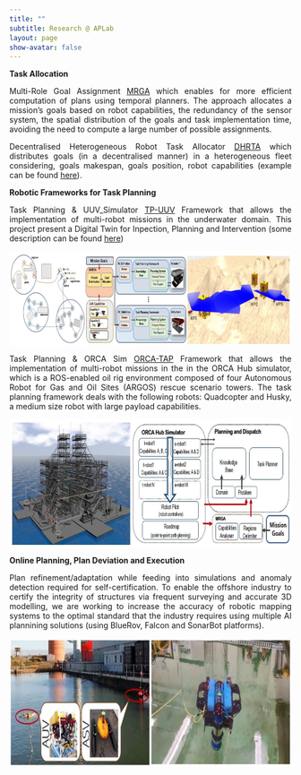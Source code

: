 ```yaml
---
title: ""
subtitle: Research @ APLab
layout: page
show-avatar: false
---
```


**Task Allocation**

<p align="justify">
Multi-Role Goal Assignment <a href="" style="float: ;">MRGA</a> which enables for more efficient computation of plans using temporal planners. The approach allocates a mission’s goals based on robot capabilities, the redundancy of the sensor system, the spatial distribution of the goals and task implementation time, avoiding the need to compute a large number of possible assignments.
</p>

<p align="justify">
Decentralised Heterogeneous Robot Task Allocator <a href="" style="float: ;">DHRTA</a>  which distributes goals (in a decentralised manner) in a heterogeneous fleet considering, goals makespan, goals position, robot capabilities (example can be found <a href="https://youtu.be/E74m8zJTtdM" style="float: ;">here</a>).
</p>

**Robotic Frameworks for Task Planning**

<p align="justify">
Task Planning & UUV_Simulator <a href="https://drive.google.com/open?id=1339PaL7tWBspwW25cc7PS0p3AbNeWEkF" style="float: ;">TP-UUV</a> Framework that allows the implementation of multi-robot missions in the underwater domain. This project present a Digital Twin for Inpection, Planning and Intervention (some description can be found <a href="https://youtu.be/YBuvYhcNvYo" style="float: ;">here</a>)
</p>

<p align="center"> <img src="/img/uuv.JPG" align="center" width="900" height="170"> </p>
    
<p align="justify">
Task Planning & ORCA Sim <a href="https://drive.google.com/open?id=1awg3dAg0uRZX8c1uN5vO04mj0OSrdQY6" style="float: ;">ORCA-TAP</a> Framework that allows the implementation of multi-robot missions in the in the  ORCA Hub simulator, which  is a ROS-enabled oil rig environment composed of four Autonomous Robot for Gas and Oil Sites (ARGOS) rescue scenario towers. The task planning framework deals with the following robots: Quadcopter and Husky, a medium size robot with large payload capabilities.
</p>

<p align="center"> <img src="/img/orca.JPG" align="center" width="800" height="230"> </p>

**Online Planning, Plan Deviation and Execution**

<p align="justify">
Plan refinement/adaptation while feeding into simulations and anomaly detection required for self-certification. To enable the offshore industry to certify the integrity of structures via frequent surveying and accurate 3D modelling, we are working to increase the accuracy of robotic mapping systems to the optimal standard that the industry requires using multiple AI plannining solutions (using BlueRov, Falcon and SonarBot platforms).
</p>

<p align="center"> <img src="/img/robots.JPG" align="center" width="800" height="230"> </p>

